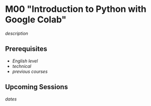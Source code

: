 # M00 "Introduction to Python with Google Colab"

*description*



## Prerequisites

- *English level*
- *technical*
- *previous courses*



## Upcoming Sessions

*dates*
